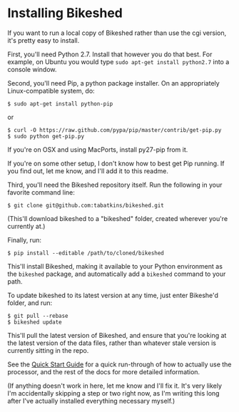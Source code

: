 Installing Bikeshed
===================

If you want to run a local copy of Bikeshed rather than use the cgi version, it's pretty easy to install.

First, you'll need Python 2.7.  Install that however you do that best.  For example, on Ubuntu you would type `sudo apt-get install python2.7` into a console window.

Second, you'll need Pip, a python package installer.  On an appropriately Linux-compatible system, do:

~~~~
$ sudo apt-get install python-pip
~~~~

or

~~~~
$ curl -O https://raw.github.com/pypa/pip/master/contrib/get-pip.py
$ sudo python get-pip.py
~~~~

If you're on OSX and using MacPorts, install py27-pip from it.

If you're on some other setup, I don't know how to best get Pip running.  If you find out, let me know, and I'll add it to this readme.

Third, you'll need the Bikeshed repository itself.  Run the following in your favorite command line:

~~~~
$ git clone git@github.com:tabatkins/bikeshed.git
~~~~

(This'll download bikeshed to a "bikeshed" folder, created wherever you're currently at.)

Finally, run:

~~~~
$ pip install --editable /path/to/cloned/bikeshed
~~~~

This'll install Bikeshed, making it available to your Python environment as the `bikeshed` package, and automatically add a `bikeshed` command to your path.

To update bikeshed to its latest version at any time, just enter Bikeshe'd folder, and run:

~~~~
$ git pull --rebase
$ bikeshed update
~~~~

This'll pull the latest version of Bikeshed, and ensure that you're looking at the latest version of the data files, rather than whatever stale version is currently sitting in the repo.

See the [Quick Start Guide](quick-start.md) for a quick run-through of how to actually use the processor, and the rest of the docs for more detailed information.

(If anything doesn't work in here, let me know and I'll fix it.  It's very likely I'm accidentally skipping a step or two right now, as I'm writing this long after I've actually installed everything necessary myself.)